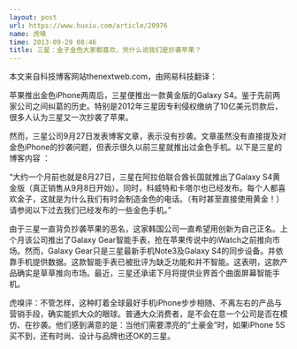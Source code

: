 ```yaml
---
layout: post
url: https://www.huxiu.com/article/20976
name: 虎嗅
time: 2013-09-29 08:46
title: 三星：金子金色大家都喜欢，凭什么说我们是抄袭苹果？
---
```

本文来自科技博客网站thenextweb.com，由网易科技翻译：

苹果推出金色iPhone两周后，三星便推出一款黄金版的Galaxy S4。鉴于先前两家公司之间纠葛的历史。特别是2012年三星因专利侵权缴纳了10亿美元罚款后，很多人认为三星又一次抄袭了苹果。

然而，三星公司9月27日发表博客文章，表示没有抄袭。文章虽然没有直接提及对金色iPhone的抄袭问题，但表示很久以前三星就推出过金色手机。以下是三星的博客内容 ：

“大约一个月前也就是8月27日，三星在阿拉伯联合酋长国就推出了Galaxy S4黄金版（真正销售从9月8日开始）。同时，科威特和卡塔尔也已经发布。每个人都喜欢金子，这就是为什么我们有时会制造金色的电话。（有时甚至直接使用黄金！）请参阅以下过去我们已经发布的一些金色手机。”

由于三星一直背负抄袭苹果的恶名，这家韩国公司一直希望用创新为自己正名。上个月该公司推出了Galaxy Gear智能手表，抢在苹果传说中的iWatch之前推向市场。然而，Galaxy Gear只是三星最新手机Note3及Galaxy S4的同步设备。并依靠手机提供数据。这款智能手表已被批评为缺乏功能和并不智能。这表明，这款产品确实是草草推向市场。最近，三星还承诺下月将提供业界首个曲面屏幕智能手机。

虎嗅评：不管怎样，这种盯着全球最好手机iPhone步步相随、不离左右的产品与营销手段，确实能抓大众的眼球。普通大众消费者，是不会在意一个公司是否在模仿、在抄袭。他们感到满意的是：当他们需要漂亮的“土豪金”时，如果iPhone 5S买不到，还有时尚、设计与品牌也还OK的三星。


